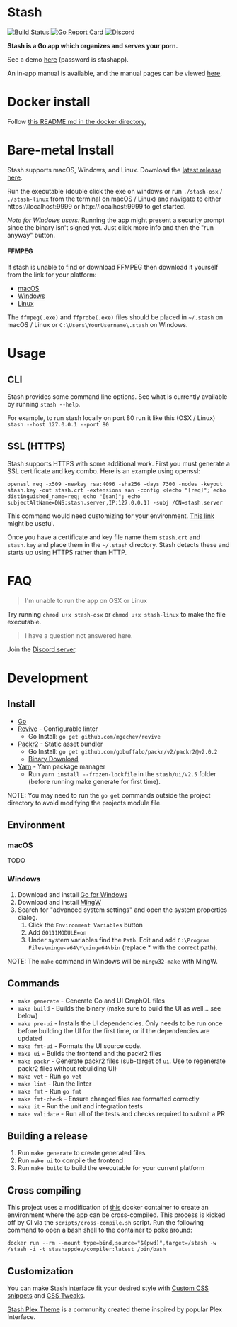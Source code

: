 # Stash

[![Build Status](https://travis-ci.org/stashapp/stash.svg?branch=master)](https://travis-ci.org/stashapp/stash)
[![Go Report Card](https://goreportcard.com/badge/github.com/stashapp/stash)](https://goreportcard.com/report/github.com/stashapp/stash)
[![Discord](https://img.shields.io/discord/559159668438728723.svg?logo=discord)](https://discord.gg/2TsNFKt)

**Stash is a Go app which organizes and serves your porn.**

See a demo [here](https://vimeo.com/275537038) (password is stashapp).

An in-app manual is available, and the manual pages can be viewed [here](https://github.com/stashapp/stash/tree/develop/ui/v2.5/src/docs/en).

# Docker install

Follow [this README.md in the docker directory.](docker/production/README.md)

# Bare-metal Install

Stash supports macOS, Windows, and Linux.  Download the [latest release here](https://github.com/stashapp/stash/releases).

Run the executable (double click the exe on windows or run `./stash-osx` / `./stash-linux` from the terminal on macOS / Linux) and navigate to either https://localhost:9999 or http://localhost:9999 to get started.

*Note for Windows users:* Running the app might present a security prompt since the binary isn't signed yet.  Just click more info and then the "run anyway" button.

#### FFMPEG

If stash is unable to find or download FFMPEG then download it yourself from the link for your platform:

* [macOS](https://ffmpeg.zeranoe.com/builds/macos64/static/ffmpeg-4.0-macos64-static.zip)
* [Windows](https://ffmpeg.zeranoe.com/builds/win64/static/ffmpeg-4.0-win64-static.zip)
* [Linux](https://johnvansickle.com/ffmpeg/releases/ffmpeg-release-amd64-static.tar.xz)

The `ffmpeg(.exe)` and `ffprobe(.exe)` files should be placed in `~/.stash` on macOS / Linux or `C:\Users\YourUsername\.stash` on Windows.

# Usage

## CLI

Stash provides some command line options.  See what is currently available by running `stash --help`.

For example, to run stash locally on port 80 run it like this (OSX / Linux) `stash --host 127.0.0.1 --port 80`

## SSL (HTTPS)

Stash supports HTTPS with some additional work.  First you must generate a SSL certificate and key combo.  Here is an example using openssl:

`openssl req -x509 -newkey rsa:4096 -sha256 -days 7300 -nodes -keyout stash.key -out stash.crt -extensions san -config <(echo "[req]"; echo distinguished_name=req; echo "[san]"; echo subjectAltName=DNS:stash.server,IP:127.0.0.1) -subj /CN=stash.server`

This command would need customizing for your environment.  [This link](https://stackoverflow.com/questions/10175812/how-to-create-a-self-signed-certificate-with-openssl) might be useful.

Once you have a certificate and key file name them `stash.crt` and `stash.key` and place them in the `~/.stash` directory.  Stash detects these and starts up using HTTPS rather than HTTP.

# FAQ

> I'm unable to run the app on OSX or Linux

Try running `chmod u+x stash-osx` or `chmod u+x stash-linux` to make the file executable.

> I have a question not answered here.

Join the [Discord server](https://discord.gg/2TsNFKt).

# Development

## Install

* [Go](https://golang.org/dl/)
* [Revive](https://github.com/mgechev/revive) - Configurable linter
    * Go Install: `go get github.com/mgechev/revive`
* [Packr2](https://github.com/gobuffalo/packr/tree/v2.0.2/v2) - Static asset bundler
    * Go Install: `go get github.com/gobuffalo/packr/v2/packr2@v2.0.2`
    * [Binary Download](https://github.com/gobuffalo/packr/releases)
* [Yarn](https://yarnpkg.com/en/docs/install) - Yarn package manager
    * Run `yarn install --frozen-lockfile` in the `stash/ui/v2.5` folder (before running make generate for first time).

NOTE: You may need to run the `go get` commands outside the project directory to avoid modifying the projects module file.

## Environment

### macOS

TODO

### Windows

1. Download and install [Go for Windows](https://golang.org/dl/)
2. Download and install [MingW](https://sourceforge.net/projects/mingw-w64/)
3. Search for "advanced system settings" and open the system properties dialog.
    1. Click the `Environment Variables` button
    2. Add `GO111MODULE=on`
    3. Under system variables find the `Path`.  Edit and add `C:\Program Files\mingw-w64\*\mingw64\bin` (replace * with the correct path).

NOTE: The `make` command in Windows will be `mingw32-make` with MingW.

## Commands

* `make generate` - Generate Go and UI GraphQL files
* `make build` - Builds the binary (make sure to build the UI as well... see below)
* `make pre-ui` - Installs the UI dependencies. Only needs to be run once before building the UI for the first time, or if the dependencies are updated
* `make fmt-ui` - Formats the UI source code.
* `make ui` - Builds the frontend and the packr2 files
* `make packr` - Generate packr2 files (sub-target of `ui`. Use to regenerate packr2 files without rebuilding UI)
* `make vet` - Run `go vet`
* `make lint` - Run the linter
* `make fmt` - Run `go fmt`
* `make fmt-check` - Ensure changed files are formatted correctly
* `make it` - Run the unit and integration tests
* `make validate` - Run all of the tests and checks required to submit a PR

## Building a release

1. Run `make generate` to create generated files 
2. Run `make ui` to compile the frontend
3. Run `make build` to build the executable for your current platform

## Cross compiling

This project uses a modification of [this](https://github.com/bep/dockerfiles/tree/master/ci-goreleaser) docker container to create an environment
where the app can be cross-compiled.  This process is kicked off by CI via the `scripts/cross-compile.sh` script.  Run the following
command to open a bash shell to the container to poke around:

`docker run --rm --mount type=bind,source="$(pwd)",target=/stash -w /stash -i -t stashappdev/compiler:latest /bin/bash`

## Customization

You can make Stash interface fit your desired style with  [Custom CSS snippets](https://github.com/stashapp/stash/wiki/Custom-CSS-snippets) and [CSS Tweaks](https://github.com/stashapp/stash/wiki/CSS-Tweaks).

[Stash Plex Theme](https://github.com/stashapp/stash/wiki/Stash-Plex-Theme) is a community created theme inspired by popular Plex Interface.

